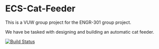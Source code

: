 # ECS-Cat-Feeder
This is a VUW group project for the ENGR-301 group project.

We have be tasked with designing and building an automatic cat feeder.


[![Build Status](https://travis-ci.org/michaelpearson/ECS-Cat-Feeder.svg?branch=master)](https://travis-ci.org/michaelpearson/ECS-Cat-Feeder)
